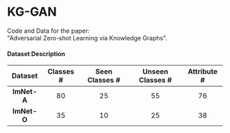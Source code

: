 # KG-GAN

Code and Data for the paper:  
"Adversarial Zero-shot Learning via Knowledge Graphs".  

#### Dataset Description
|Dataset| Classes # |Seen Classes # | Unseen Classes #| Attribute #|
|:------:|:------:|:------:|:------:|:------:|
|**ImNet-A**|80|25|55|76|
|**ImNet-O**|35|10|25|38|

